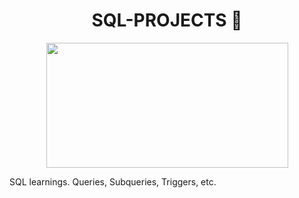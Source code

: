 <div align="center">
<h1 align="center">SQL-PROJECTS 🐬</h1>
</div>

<div align="center">
<img src="https://github.com/davidalejoagudelo/SQL-projects/blob/main/MySQL.png" width="387" height="200">
</div>

 SQL learnings. Queries, Subqueries, Triggers, etc.
